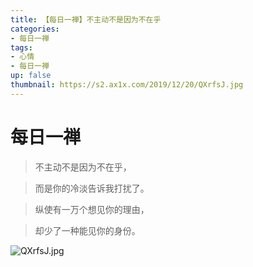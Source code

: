 ```yaml
---
title: 【每日一禅】不主动不是因为不在乎
categories:
- 每日一禅
tags: 
- 心情
- 每日一禅
up: false
thumbnail: https://s2.ax1x.com/2019/12/20/QXrfsJ.jpg
---
```

# 每日一禅
 >不主动不是因为不在乎，

>而是你的冷淡告诉我打扰了。

>纵使有一万个想见你的理由，

>却少了一种能见你的身份。

![QXrfsJ.jpg](https://s2.ax1x.com/2019/12/20/QXrfsJ.jpg)